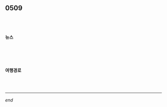 ## 0509

<br>

<br>

#### 뉴스

```python

```

<br>

<br>

#### 여행경로

```python

```

<br>

---

*end*